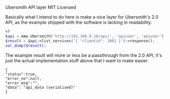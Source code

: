 Ubersmith API layer
MIT Licensed

Basically what I intend to do here is make a nice layer for Ubersmith's 2.0 API, as the example shipped with the software is lacking in readability.


```php
<?
$api = new Ubersmith('http://192.168.0.10/api/', 'apiuser', 'apiuser');
$result = $api->list_services('{ "clientid": 1001 }')->response();
var_dump($result);
```

The example result will more or less be a passthrough from the 2.0 API, it's just the actual implementation stuff above that I want to make easier.
```plain
{
"status":true,
"error_no":null,
"error_msg":"",
"data": "api_data (serialised)"
}
```
